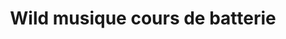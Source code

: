 ---
title: "Wild musique cours de batterie"
url: /sandillon/wild-musique-cours-de-batterie/
shop: musique
---